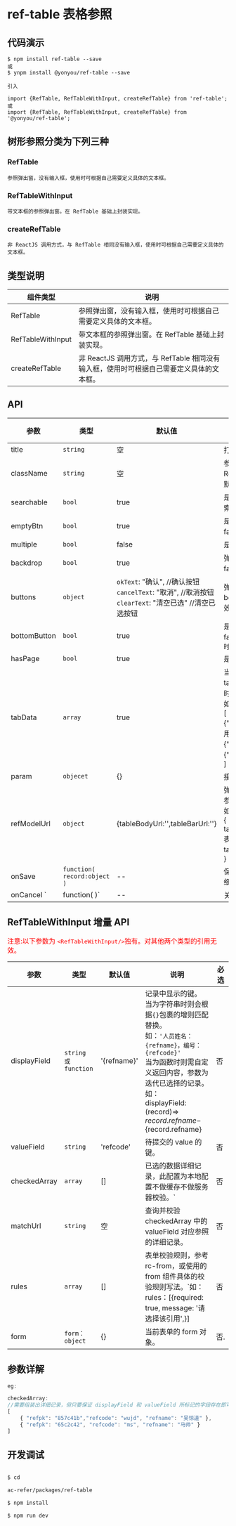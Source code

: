 # ref-table 表格参照



## 代码演示

```
$ npm install ref-table --save
或
$ ynpm install @yonyou/ref-table --save

引入

import {RefTable, RefTableWithInput, createRefTable} from 'ref-table';
或
import {RefTable, RefTableWithInput, createRefTable} from '@yonyou/ref-table';

```


## 树形参照分类为下列三种

### RefTable
    
    参照弹出窗，没有输入框，使用时可根据自己需要定义具体的文本框。

### RefTableWithInput
    
    带文本框的参照弹出窗。在 RefTable 基础上封装实现。

### createRefTable
    
    非 ReactJS 调用方式，与 RefTable 相同没有输入框，使用时可根据自己需要定义具体的文本框。

## 类型说明

 组件类型 |说明
---|---
RefTable|参照弹出窗，没有输入框，使用时可根据自己需要定义具体的文本框。
RefTableWithInput|带文本框的参照弹出窗。在 RefTable 基础上封装实现。
createRefTable|非 ReactJS 调用方式，与 RefTable 相同没有输入框，使用时可根据自己需要定义具体的文本框。

## API

参数 | 类型 |默认值| 说明 | 必选
---|---|--- | --- | ---
title |``string``|空 |打开上传的模态框显示的标题文字 | 否
className |`string`|空 | 参照class样式，作用于弹出层和 RefTableWithInput 输入框的样式，默认为空。 | 否
searchable |`bool`|true |是否显示搜索框，弹出层是否带有搜索框，true 显示，false 不显示。 | 否
emptyBtn |`bool`|true |是否显示清空按钮，true 显示，false 不显示 | 否
multiple |`bool`| false |是否单选， true 单选，false 多选 | 否
backdrop |`bool`| true |弹出层是否有模态层，true 显示，false 不显示 | 否
buttons |`object`| `okText`: "确认", //确认按钮<br/>`cancelText`: "取消", //取消按钮<br/>`clearText`: "清空已选" //清空已选按钮|弹出层工具栏三个按钮的文字，若 bottomButton 为 false 则该配置无效。| 否
bottomButton |`bool`|true | 是否显示弹出层下边框工具栏， false 不显示 true 显示`注意该属性为临时兼容配置后期可能随时会弃用` | 否
hasPage |`bool`|true |是否有分页条，true 有，false 没有 | 否
tabData |`array`|true |当参照有多个类型的数据时可启用tab标签页来区分，当个点击页签的时候，会根据配置的key再去查询。如：<br />[<br />{"title":"常用","key":"commonUse"},<br /> {"title":"全部","key":"total"},<br />{"title":"推荐","key":"recommed"}<br />] | 否
param |`objecet`|{} |接口请求参数 | 是
refModelUrl |`object`|{tableBodyUrl:'',tableBarUrl:''} |弹出层数据接口地址，为了兼容其他参照保留了多连接配置。<br/>如：<br/>{ <br/>tableBodyUrl:'blobRefTableGrid',//表体请求<br />tableBarUrl:'refInfo',//表头请求<br />} | 是
onSave |`function( record:object )`|-- |保存回调函数，返回已选择的记录详细数据。 | 否
onCancel `|function(  )`|-- |关闭弹出层 | 否

## RefTableWithInput 增量 API
<span style="color: red; font-size: 15px;">注意:以下参数为 `<RefTableWithInput/>`独有。对其他两个类型的引用无效。</span>

参数 | 类型 |默认值| 说明 | 必选
---|---|--- | --- | ---
displayField |<code>string 或 function</code>|'{refname}' |记录中显示的键。<br/>当为字符串时则会根据`{}`包裹的增则匹配替换。<br/>如：`'人员姓名：{refname}，编号：{refcode}'`<br/>当为函数时则需自定义返回内容，参数为迭代已选择的记录。<br/>如：<br/>displayField: (record)=>  ${record.refname}-${record.refname}| 否
valueField |``string``|'refcode' |待提交的 value 的键。 | 否
checkedArray|`array`|[]|已选的数据详细记录，此配置为本地配置不做缓存不做服务器校验。`|否
matchUrl| ``string``|空|查询并校验 checkedArray 中的 valueField 对应参照的详细记录。|否
rules|`array`|[]|表单校验规则，参考 rc-from，或使用的 from 组件具体的校验规则写法。`如： rules：[{required: true, message: '请选择该引用',}]|否
form|`form：object`|{}|当前表单的 form 对象。|否.

## 参数详解

```js
eg:

checkedArray:
//需要组装出详细记录，但只要保证 displayField 和 valueField 所标记的字段存在即可， 如：
[
    { "refpk": "857c41b","refcode": "wujd", "refname": "吴惊道" },
    { "refpk": "65c2c42", "refcode": "ms", "refname": "马帅" }
]
```

## 开发调试

```sh

$ cd 

ac-refer/packages/ref-table

$ npm install

$ npm run dev

```